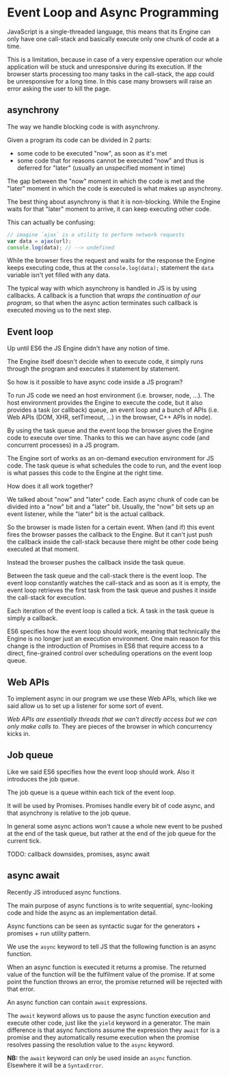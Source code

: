 # Event Loop and Async Programming

JavaScript is a single-threaded language, this means that its Engine can only have one call-stack and basically execute only one chunk of code at a time.

This is a limitation, because in case of a very expensive operation our whole application will be stuck and unresponsive during its execution.
If the browser starts processing too many tasks in the call-stack, the app could be unresponsive for a long time. In this case many browsers will raise an error asking the user to kill the page.

## asynchrony

The way we handle blocking code is with asynchrony.

Given a program its code can be divided in 2 parts:
- some code to be executed "now", as soon as it's met
- some code that for reasons cannot be executed "now" and thus is deferred for "later" (usually an unspecified moment in time)

The gap between the "now" moment in which the code is met and the "later" moment in which the code is executed is what makes up asynchrony.

The best thing about asynchrony is that it is non-blocking.
While the Engine waits for that "later" moment to arrive, it can keep executing other code.

This can actually be confusing:
```js
// imagine `ajax` is a utility to perform network requests
var data = ajax(url);
console.log(data); // --> undefined
```
While the browser fires the request and waits for the response the Engine keeps executing code, thus at the `console.log(data);` statement the `data` variable isn't yet filled with any data.

The typical way with which asynchrony is handled in JS is by using callbacks.
A callback is a function that *wraps the continuation of our program*, so that when the async action terminates such callback is executed moving us to the next step.

## Event loop

Up until ES6 the JS Engine didn't have any notion of time.

The Engine itself doesn't decide when to execute code, it simply runs through the program and executes it statement by statement.

So how is it possible to have async code inside a JS program?

To run JS code we need an host environment (i.e. browser, node, ...).
The host environment provides the Engine to execute the code, but it also provides a task (or callback) queue, an event loop and a bunch of APIs (i.e. Web APIs (DOM, XHR, setTimeout, ...) in the browser, C++ APIs in node).

By using the task queue and the event loop the browser gives the Engine code to execute over time. Thanks to this we can have async code (and concurrent processes) in a JS program.

The Engine sort of works as an on-demand execution environment for JS code.
The task queue is what schedules the code to run, and the event loop is what passes this code to the Engine at the right time.

How does it all work together?

We talked about "now" and "later" code.
Each async chunk of code can be divided into a "now" bit and a "later" bit.
Usually, the "now" bit sets up an event listener, while the "later" bit is the actual callback.

So the browser is made listen for a certain event.
When (and if) this event fires the browser passes the callback to the Engine.
But it can't just push the callback inside the call-stack because there might be other code being executed at that moment.

Instead the browser pushes the callback inside the task queue.

Between the task queue and the call-stack there is the event loop.
The event loop constantly watches the call-stack and as soon as it is empty, the event loop retrieves the first task from the task queue and pushes it inside the call-stack for execution.

Each iteration of the event loop is called a tick.
A task in the task queue is simply a callback.

ES6 specifies how the event loop should work, meaning that technically the Engine is no longer just an execution environment. One main reason for this change is the introduction of Promises in ES6 that require access to a direct, fine-grained control over scheduling operations on the event loop queue.

## Web APIs

To implement async in our program we use these Web APIs, which like we said allow us to set up a listener for some sort of event.

*Web APIs are essentially threads that we can't directly access but we can only make calls to.*
They are pieces of the browser in which concurrency kicks in.

## Job queue

Like we said ES6 specifies how the event loop should work.
Also it introduces the job queue.

The job queue is a queue within each tick of the event loop.

It will be used by Promises.
Promises handle every bit of code async, and that asynchrony is relative to the job queue.

In general some async actions won't cause a whole new event to be pushed at the end of the task queue, but rather at the end of the job queue for the current tick.

TODO: callback downsides, promises, async await

## async await

Recently JS introduced async functions.

The main purpose of async functions is to write sequential, sync-looking code and hide the async as an implementation detail.

Async functions can be seen as syntactic sugar for the generators + promises + run utility pattern.

We use the `async` keyword to tell JS that the following function is an async function.

When an async function is executed it returns a promise.
The returned value of the function will be the fulfilment value of the promise.
If at some point the function throws an error, the promise returned will be rejected with that error.

An async function can contain `await` expressions.

The `await` keyword allows us to pause the async function execution and execute other code, just like the `yield` keyword in a generator.
The main difference is that async functions assume the expression they `await` for is a promise and they automatically resume execution when the promise resolves passing the resolution value to the `async` keyword.

**NB:** the `await` keyword can only be used inside an `async` function. Elsewhere it will be a `SyntaxError`.
